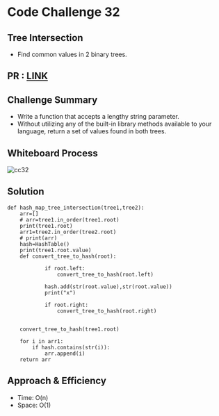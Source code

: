 # Code Challenge 32

##  Tree Intersection
  * Find common values in 2 binary trees.
## PR : [LINK](https://github.com/hind-hb/data-structures-and-algorithms2/pull/28/commits/3770355d420adad24ebfac692f083b48fcb5975d)
  
## Challenge Summary
  * Write a function that accepts a lengthy string parameter.
  * Without utilizing any of the built-in library methods available to your language, return a set of values found in both trees.
  
## Whiteboard Process
![cc32](https://user-images.githubusercontent.com/75991604/171827662-76b5efe9-7ab4-493e-ab02-786f6a086de7.jpeg)
## Solution

```
def hash_map_tree_intersection(tree1,tree2):
    arr=[]
    # arr=tree1.in_order(tree1.root)
    print(tree1.root)
    arr1=tree2.in_order(tree2.root)
    # print(arr)
    hash=HashTable()
    print(tree1.root.value)
    def convert_tree_to_hash(root):

            if root.left:
                convert_tree_to_hash(root.left)

            hash.add(str(root.value),str(root.value))
            print("x")

            if root.right:
                convert_tree_to_hash(root.right)


    convert_tree_to_hash(tree1.root)

    for i in arr1:
        if hash.contains(str(i)):
            arr.append(i)
    return arr
```

## Approach & Efficiency
  * Time: O(n)
  * Space: O(1)
  
